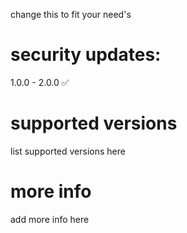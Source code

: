 change this to fit your need's
# security updates:
1.0.0 - 2.0.0 ✅
# supported versions
list supported versions here
# more info
add more info here
